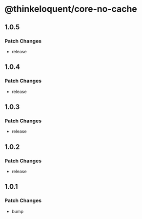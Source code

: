 # @thinkeloquent/core-no-cache

## 1.0.5

### Patch Changes

- release

## 1.0.4

### Patch Changes

- release

## 1.0.3

### Patch Changes

- release

## 1.0.2

### Patch Changes

- release

## 1.0.1

### Patch Changes

- bump
